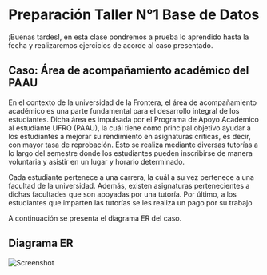 
# Preparación Taller N°1 Base de Datos

¡Buenas tardes!, en esta clase pondremos a prueba lo aprendido hasta la fecha y realizaremos ejercicios de acorde al caso presentado.


## Caso: Área de acompañamiento académico del PAAU

En el contexto de la universidad de la Frontera, el área de acompañamiento académico es una parte fundamental para el desarrollo integral de los estudiantes. Dicha área es impulsada por el Programa de Apoyo Académico al estudiante UFRO (PAAU), la cuál tiene como principal objetivo ayudar a los estudiantes a mejorar su rendimiento en asignaturas críticas, es decir, con mayor tasa de reprobación. Esto se realiza mediante diversas tutorías a lo largo del semestre donde los estudiantes pueden inscribirse de manera voluntaria y asistir en un lugar y horario determinado.

Cada estudiante pertenece a una carrera, la cuál a su vez pertenece a una facultad de la universidad.
Además, existen asignaturas pertenecientes a dichas facultades que son apoyadas por una tutoría.
Por último, a los estudiantes que imparten las tutorías se les realiza un pago por su trabajo

A continuación se presenta el diagrama ER del caso.

## Diagrama ER

![Screenshot](https://github.com/[username]/[reponame]/blob/[branch]/image.jpg?raw=true)


